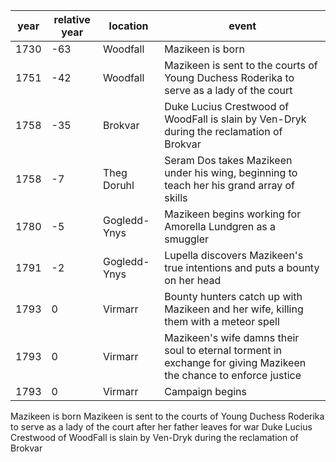 |  year  | relative year |  location | event | 
| ------ | ------------- | --------- | ----- |
| 1730 | -63 | Woodfall | Mazikeen is born |
| 1751 | -42 | Woodfall | Mazikeen is sent to the courts of Young Duchess Roderika to serve as a lady of the court |
| 1758 | -35 | Brokvar | Duke Lucius Crestwood of WoodFall is slain by Ven-Dryk during the reclamation of Brokvar |
| 1758 | -7 | Theg Doruhl | Seram Dos takes Mazikeen under his wing, beginning to teach her his grand array of skills
| 1780 | -5 | Gogledd-Ynys | Mazikeen begins working for Amorella Lundgren as a smuggler | 
| 1791 | -2 | Gogledd-Ynys | Lupella discovers Mazikeen's true intentions and puts a bounty on her head |
| 1793 | 0 | Virmarr | Bounty hunters catch up with Mazikeen and her wife, killing them with a meteor spell | 
| 1793 | 0 | Virmarr | Mazikeen's wife damns their soul to eternal torment in exchange for giving Mazikeen the chance to enforce justice |
| 1793 | 0 | Virmarr | Campaign begins |

Mazikeen is born
Mazikeen is sent to the courts of Young Duchess Roderika to serve as a lady of the court after her father leaves for war
Duke Lucius Crestwood of WoodFall is slain by Ven-Dryk during the reclamation of Brokvar
